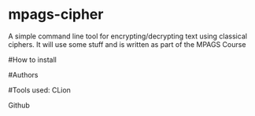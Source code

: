 # mpags-cipher
A simple command line tool for encrypting/decrypting text using classical ciphers. It will use some stuff and is written as part of the MPAGS Course


#How to install


#Authors

#Tools used:
CLion

Github